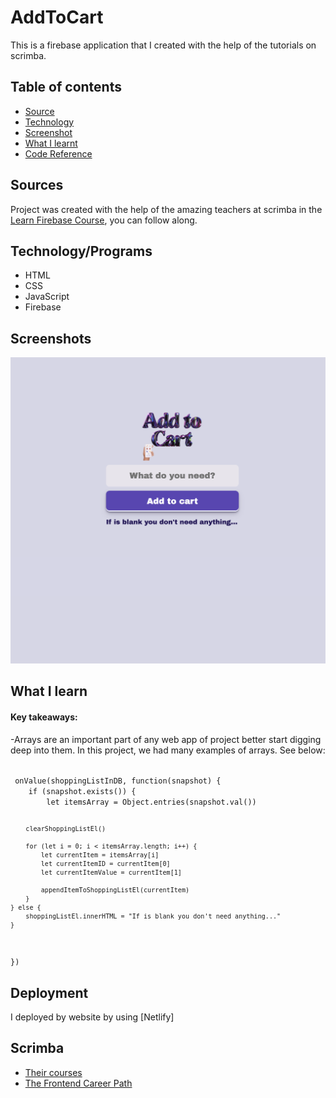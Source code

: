 
# AddToCart

This is a firebase application that I created with the help of the tutorials on scrimba.


## Table of contents

 - [Source](/#Sources)
 - [Technology](/#Technology)
 - [Screenshot](/#Screenshot)
 - [What I learnt](/#WhatILearnt)
 - [Code Reference](/#codeReference)



## Sources
Project was created with the help of the amazing teachers at scrimba in the [Learn Firebase Course](https://scrimba.com/learn/firebase), you can follow along.

## Technology/Programs

- HTML
- CSS
- JavaScript
- Firebase 


## Screenshots

!["How will it look"](/assets/project-screenshot.png)


## What I learn

#### Key takeaways:
-Arrays are an important part of any web app of project better start digging deep into them. In this project, we had many examples of arrays. See below:


<code>
 onValue(shoppingListInDB, function(snapshot) {
    if (snapshot.exists()) {
        let itemsArray = Object.entries(snapshot.val())
    
        clearShoppingListEl()
        
        for (let i = 0; i < itemsArray.length; i++) {
            let currentItem = itemsArray[i]
            let currentItemID = currentItem[0]
            let currentItemValue = currentItem[1]
            
            appendItemToShoppingListEl(currentItem)
        }    
    } else {
        shoppingListEl.innerHTML = "If is blank you don't need anything..."
    }
})
</code>

## Deployment
I deployed by website by using [Netlify]

## Scrimba
- [Their courses](https://scrimba.com/allcourses)
- [The Frontend Career Path](https://scrimba.com/learn/frontend)

